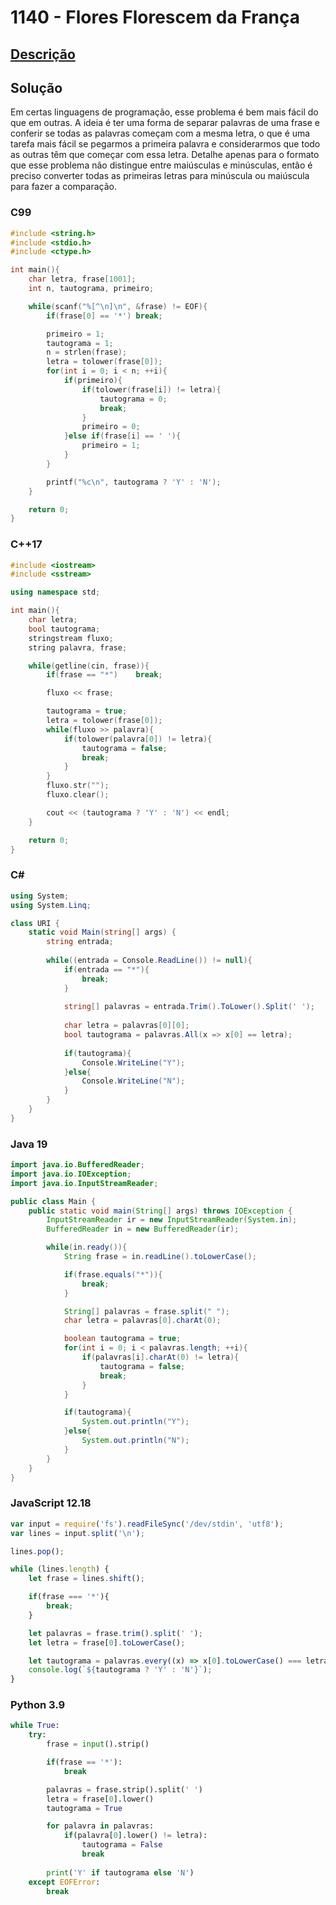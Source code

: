 # 1140 - Flores Florescem da França

## [Descrição](https://www.beecrowd.com.br/judge/pt/problems/view/1140)

## Solução

Em certas linguagens de programação, esse problema é bem mais fácil do que em outras. A ideia é ter uma forma de separar palavras de uma frase e conferir se todas as palavras começam com a mesma letra, o que é uma tarefa mais fácil se pegarmos a primeira palavra e considerarmos que todo as outras têm que começar com essa letra. Detalhe apenas para o formato que esse problema não distingue entre maiúsculas e minúsculas, então é preciso converter todas as primeiras letras para minúscula ou maiúscula para fazer a comparação.

### C99
```c
#include <string.h>
#include <stdio.h>
#include <ctype.h>

int main(){
    char letra, frase[1001];
    int n, tautograma, primeiro;

    while(scanf("%[^\n]\n", &frase) != EOF){
        if(frase[0] == '*') break;

        primeiro = 1;
        tautograma = 1;
        n = strlen(frase);
        letra = tolower(frase[0]);
        for(int i = 0; i < n; ++i){
            if(primeiro){
                if(tolower(frase[i]) != letra){
                    tautograma = 0;
                    break;
                }
                primeiro = 0;
            }else if(frase[i] == ' '){
                primeiro = 1;
            }
        }

        printf("%c\n", tautograma ? 'Y' : 'N');
    }

    return 0;
}
```

### C++17
```cpp
#include <iostream>
#include <sstream>

using namespace std;

int main(){
    char letra;
    bool tautograma;
    stringstream fluxo;
    string palavra, frase;

    while(getline(cin, frase)){
        if(frase == "*")    break;

        fluxo << frase;

        tautograma = true;
        letra = tolower(frase[0]);
        while(fluxo >> palavra){
            if(tolower(palavra[0]) != letra){
                tautograma = false;
                break;
            }
        }
        fluxo.str("");
        fluxo.clear();

        cout << (tautograma ? 'Y' : 'N') << endl;
    }

    return 0;
}
```

### C#
```cs
using System;
using System.Linq;

class URI {
    static void Main(string[] args) {
        string entrada;
        
        while((entrada = Console.ReadLine()) != null){
            if(entrada == "*"){
                break;
            }
            
            string[] palavras = entrada.Trim().ToLower().Split(' ');
            
            char letra = palavras[0][0];
            bool tautograma = palavras.All(x => x[0] == letra);
            
            if(tautograma){
                Console.WriteLine("Y");
            }else{
                Console.WriteLine("N");
            }
        }
    }
}
```

### Java 19
```java
import java.io.BufferedReader;
import java.io.IOException;
import java.io.InputStreamReader;

public class Main {
    public static void main(String[] args) throws IOException {
        InputStreamReader ir = new InputStreamReader(System.in);
        BufferedReader in = new BufferedReader(ir);

        while(in.ready()){
            String frase = in.readLine().toLowerCase();

            if(frase.equals("*")){
                break;
            }

            String[] palavras = frase.split(" ");
            char letra = palavras[0].charAt(0);

            boolean tautograma = true;
            for(int i = 0; i < palavras.length; ++i){
                if(palavras[i].charAt(0) != letra){
                    tautograma = false;
                    break;
                }
            }

            if(tautograma){
                System.out.println("Y");
            }else{
                System.out.println("N");
            }
        }
    }
}
```

### JavaScript 12.18
```js
var input = require('fs').readFileSync('/dev/stdin', 'utf8');
var lines = input.split('\n');

lines.pop();

while (lines.length) {
    let frase = lines.shift();

    if(frase === '*'){
        break;
    }

    let palavras = frase.trim().split(' ');
    let letra = frase[0].toLowerCase();

    let tautograma = palavras.every((x) => x[0].toLowerCase() === letra);
    console.log(`${tautograma ? 'Y' : 'N'}`);
}
```

### Python 3.9
```py
while True:
    try:
        frase = input().strip()

        if(frase == '*'):
            break

        palavras = frase.strip().split(' ')
        letra = frase[0].lower()
        tautograma = True

        for palavra in palavras:
            if(palavra[0].lower() != letra):
                tautograma = False
                break
        
        print('Y' if tautograma else 'N')
    except EOFError:
        break
```